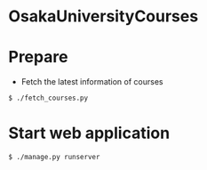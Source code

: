 # OsakaUniversityCourses

# Prepare

+ Fetch the latest information of courses

```
$ ./fetch_courses.py
```

# Start web application

```
$ ./manage.py runserver
```
